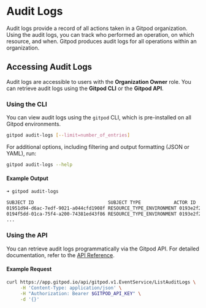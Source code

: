# Audit Logs

Audit logs provide a record of all actions taken in a Gitpod organization. Using the audit logs, you can track who performed an operation, on which resource, and when. Gitpod produces audit logs for all operations within an organization.

## Accessing Audit Logs

Audit logs are accessible to users with the **Organization Owner** role. You can retrieve audit logs using the **Gitpod CLI** or the **Gitpod API**.

### Using the CLI

You can view audit logs using the `gitpod` CLI, which is pre-installed on all Gitpod environments.

```bash
gitpod audit-logs [--limit=number_of_entries]
```

For additional options, including filtering and output formatting (JSON or YAML), run:

```bash
gitpod audit-logs --help
```

#### Example Output

```bash
➜ gitpod audit-logs

SUBJECT ID                           SUBJECT TYPE            ACTOR ID                             ACTOR PRINCIPAL       ACTION                       CREATED AT
01951d94-d6ac-7edf-9021-a044cfd1908f RESOURCE_TYPE_ENVIRONMENT 0193e2f2-d0b5-7d52-87eb-235deadaf625 PRINCIPAL_RUNNER changed update_time, status, phase, last_running_session 2025-02-21T12:10:05Z
0194f5dd-01ca-75f4-a200-74381ed43f86 RESOURCE_TYPE_ENVIRONMENT 0193e2f2-d0b5-7d52-87eb-235deadaf625 PRINCIPAL_RUNNER changed update_time, status, phase, last_running_session 2025-02-21T12:10:03Z
...
```

### Using the API

You can retrieve audit logs programmatically via the Gitpod API. For detailed documentation, refer to the [API Reference](https://www.gitpod.io/docs/api-reference/resources/events/methods/list/).

#### Example Request

```bash
curl https://app.gitpod.io/api/gitpod.v1.EventService/ListAuditLogs \
     -H 'Content-Type: application/json' \
     -H "Authorization: Bearer $GITPOD_API_KEY" \
     -d '{}'
```
